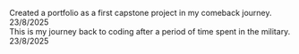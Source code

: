 Created a portfolio as a first capstone project in my comeback journey. 23/8/2025  
This is my journey back to coding after a period of time spent in the military. 23/8/2025